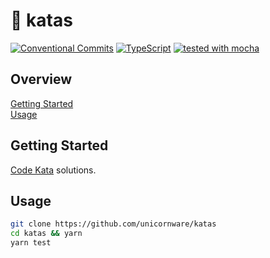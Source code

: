 # 🦾 katas

[![Conventional Commits](https://img.shields.io/badge/Conventional%20Commits-1.0.0-yellow.svg)](https://conventionalcommits.org)
[![TypeScript](https://badgen.net/badge/-/typescript?icon=typescript&label)](https://typescriptlang.org)
[![tested with mocha](https://img.shields.io/badge/tested%20with-mocha-brown?color=8d684b)](https://mochajs.org)

## Overview

[Getting Started](#getting-started)\
[Usage](#usage)

## Getting Started

[Code Kata][1] solutions.

## Usage

```zsh
git clone https://github.com/unicornware/katas
cd katas && yarn
yarn test
```

[1]: https://codewars.com/kata/latest
